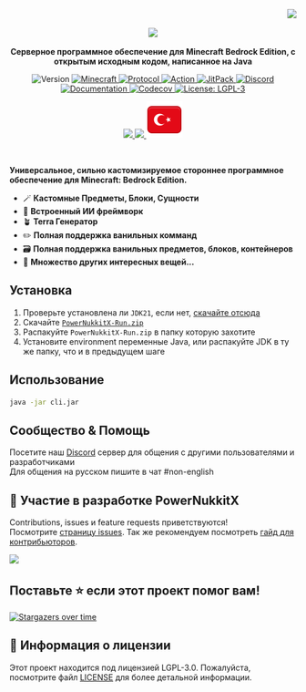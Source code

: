 <p align="right">
<img src="https://raw.githubusercontent.com/PowerNukkitX/PowerNukkitX/master/.github/img/lang/ru.svg">
</p>

<p align="center">
    <a href="https://powernukkitx.com">
      <img src="https://docs.powernukkitx.org/img/PNX_LOGO_sm.png" width=20%>
    </a>
    <p align="center">
        <strong>
            Серверное программное обеспечение для Minecraft Bedrock Edition, с открытым исходным кодом, написанное на Java
        </strong>
    </p>
</p>

<p align="center">
   <img alt="Version" src="https://img.shields.io/badge/version-2.0.0-blue.svg?cacheSeconds=2592000" />
   <a href="https://feedback.minecraft.net/hc/en-us/articles/26247797084173--Minecraft-1-21-1-Bedrock">
      <img alt="Minecraft" src="https://img.shields.io/badge/minecraft-v1.21.40%20(Bedrock)-56383E" />
   </a>
   <a href="https://github.com/Mojang/bedrock-protocol-docs">
      <img alt="Protocol" src="https://img.shields.io/badge/protocol-819-blue" />
   </a>
   <a href="https://github.com/PowerNukkitX/PowerNukkitX/actions?query=branch%3Amaster+is%3Asuccess" target="_blank">
      <img alt="Action" src="https://github.com/PowerNukkitX/PowerNukkitX/actions/workflows/pnx.yml/badge.svg?branch=master" />
   </a>
   <a href="https://jitpack.io/#PowerNukkitX/PowerNukkitX" target="_blank">
      <img alt="JitPack" src="https://jitpack.io/v/PowerNukkitX/PowerNukkitX.svg" />
   </a>
   <a href="https://discord.com/invite/XXus4FB6qf">
      <img alt="Discord" src="https://img.shields.io/discord/944227466912870410?label=discord&color=7289DA&logo=discord" />
   </a>
   <a href="https://docs.powernukkitx.com" target="_blank">
      <img alt="Documentation" src="https://img.shields.io/badge/documentation-yes-brightgreen.svg" />
   </a>
   <a href="https://codecov.io/github/PowerNukkitX/PowerNukkitX" > 
      <img alt="Codecov" src="https://codecov.io/github/PowerNukkitX/PowerNukkitX/graph/badge.svg?token=84HDP13KC3"/> 
   </a>
   <a href="https://www.gnu.org/licenses/lgpl-3.0.html" target="_blank">
      <img alt="License: LGPL-3" src="https://img.shields.io/badge/License-LGPL--3-yellow.svg" />
   </a>
</p>

<p align="center">
    <a href="README.md">
        <img src="https://raw.githubusercontent.com/PowerNukkitX/PowerNukkitX/master/.github/img/lang/eng.svg">
    </a>
    <a href="README_FR.md">
        <img src="https://raw.githubusercontent.com/PowerNukkitX/PowerNukkitX/master/.github/img/lang/fr.svg">
    </a>
    <a href="README_TR.md">
        <img src="https://raw.githubusercontent.com/PowerNukkitX/PowerNukkitX/master/.github/img/lang/tr.svg">
    </a>
</p>

<br>

**Универсальное, сильно кастомизируемое стороннее программное обеспечение для Minecraft: Bedrock Edition.**
- 🪄 **Кастомные Предметы, Блоки, Сущности**
- 🤖 **Встроенный ИИ фреймворк**
- 🪴 **Terra Генератор**
- ✏️ **Полная поддержка ванильных комманд**
- 🗃️ **Полная поддержка ванильных предметов, блоков, контейнеров**
- 🗿 **Множество других интересных вещей...**

## Установка

1. Проверьте установлена ли `JDK21`, если нет, [скачайте отсюда](https://www.graalvm.org/downloads)
2. Скачайте [`PowerNukkitX-Run.zip`](https://github.com/PowerNukkitX/PowerNukkitX/releases/download/snapshot/powernukkitx-run.zip)
3. Распакуйте `PowerNukkitX-Run.zip` в папку которую захотите
4. Установите environment переменные Java, или распакуйте JDK в ту же папку, что и в предыдущем шаге

## Использование

```sh
java -jar cli.jar
```

## Сообщество & Помощь
Посетите наш [Discord](https://discord.gg/apwd7uauZg) сервер для общения с другими пользователями и разработчиками  
Для общения на русском пишите в чат #non-english



## 🤝 Участие в разработке PowerNukkitX

Contributions, issues и feature requests приветствуются!<br />Посмотрите [страницу issues](https://github.com/PowerNukkitX/PowerNukkitX/issues). Так же рекомендуем посмотреть [гайд для контрибьюторов](.github/CONTRIBUTING.md).

<a href="https://github.com/PowerNukkitX/PowerNukkitX/graphs/contributors">
  <img src="https://contrib.rocks/image?repo=PowerNukkitX/PowerNukkitX" />
</a>

## Поставьте ⭐️ если этот проект помог вам!

[![Stargazers over time](https://starchart.cc/PowerNukkitX/PowerNukkitX.svg?variant=adaptive)]()

## 📝 Информация о лицензии

Этот проект находится под лицензией LGPL-3.0. Пожалуйста, посмотрите файл [LICENSE](/LICENSE) для более детальной информации.
